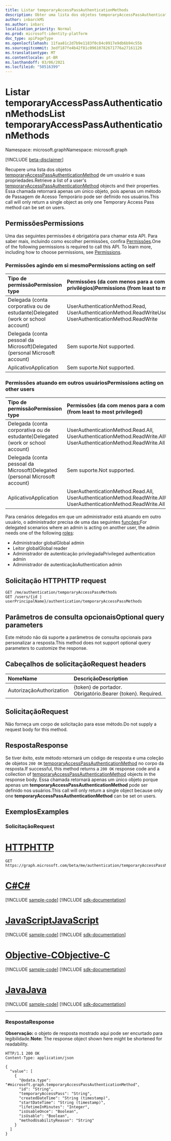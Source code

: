 ```yaml
---
title: Listar temporaryAccessPassAuthenticationMethods
description: Obter uma lista dos objetos temporaryAccessPassAuthenticationMethod e suas propriedades.
author: inbarckMS
ms.author: inbarc
localization_priority: Normal
ms.prod: microsoft-identity-platform
doc_type: apiPageType
ms.openlocfilehash: 11faa81c2d7b9e1183f0c84c0917e9db6b94c55b
ms.sourcegitcommit: 3edf187fe4b42f81c09610782671776a27161126
ms.translationtype: MT
ms.contentlocale: pt-BR
ms.lasthandoff: 03/06/2021
ms.locfileid: "50516399"
---
```

# <a name="list-temporaryaccesspassauthenticationmethods"></a><span data-ttu-id="b7b63-103">Listar temporaryAccessPassAuthenticationMethods</span><span class="sxs-lookup"><span data-stu-id="b7b63-103">List temporaryAccessPassAuthenticationMethods</span></span>
<span data-ttu-id="b7b63-104">Namespace: microsoft.graph</span><span class="sxs-lookup"><span data-stu-id="b7b63-104">Namespace: microsoft.graph</span></span>

[!INCLUDE [beta-disclaimer](../../includes/beta-disclaimer.md)]

<span data-ttu-id="b7b63-105">Recupere uma lista dos objetos [temporaryAccessPassAuthenticationMethod](../resources/temporaryaccesspassauthenticationmethod.md)  de um usuário e suas propriedades.</span><span class="sxs-lookup"><span data-stu-id="b7b63-105">Retrieve a list of a user's [temporaryAccessPassAuthenticationMethod](../resources/temporaryaccesspassauthenticationmethod.md)  objects and their properties.</span></span> <span data-ttu-id="b7b63-106">Essa chamada retornará apenas um único objeto, pois apenas um método de Passagem de Acesso Temporário pode ser definido nos usuários.</span><span class="sxs-lookup"><span data-stu-id="b7b63-106">This call will only return a single object as only one Temporary Access Pass method can be set on users.</span></span>

## <a name="permissions"></a><span data-ttu-id="b7b63-107">Permissões</span><span class="sxs-lookup"><span data-stu-id="b7b63-107">Permissions</span></span>
<span data-ttu-id="b7b63-p102">Uma das seguintes permissões é obrigatória para chamar esta API. Para saber mais, incluindo como escolher permissões, confira [Permissões](/graph/permissions-reference).</span><span class="sxs-lookup"><span data-stu-id="b7b63-p102">One of the following permissions is required to call this API. To learn more, including how to choose permissions, see [Permissions](/graph/permissions-reference).</span></span>

### <a name="permissions-acting-on-self"></a><span data-ttu-id="b7b63-110">Permissões agindo em si mesmo</span><span class="sxs-lookup"><span data-stu-id="b7b63-110">Permissions acting on self</span></span>

|<span data-ttu-id="b7b63-111">Tipo de permissão</span><span class="sxs-lookup"><span data-stu-id="b7b63-111">Permission type</span></span>      | <span data-ttu-id="b7b63-112">Permissões (da com menos para a com mais privilégios)</span><span class="sxs-lookup"><span data-stu-id="b7b63-112">Permissions (from least to most privileged)</span></span>              |
|:---------------------------------------|:-------------------------|
| <span data-ttu-id="b7b63-113">Delegada (conta corporativa ou de estudante)</span><span class="sxs-lookup"><span data-stu-id="b7b63-113">Delegated (work or school account)</span></span>     | <span data-ttu-id="b7b63-114">UserAuthenticationMethod.Read, UserAuthenticationMethod.ReadWrite</span><span class="sxs-lookup"><span data-stu-id="b7b63-114">UserAuthenticationMethod.Read, UserAuthenticationMethod.ReadWrite</span></span> |
| <span data-ttu-id="b7b63-115">Delegada (conta pessoal da Microsoft)</span><span class="sxs-lookup"><span data-stu-id="b7b63-115">Delegated (personal Microsoft account)</span></span> | <span data-ttu-id="b7b63-116">Sem suporte.</span><span class="sxs-lookup"><span data-stu-id="b7b63-116">Not supported.</span></span> |
| <span data-ttu-id="b7b63-117">Aplicativo</span><span class="sxs-lookup"><span data-stu-id="b7b63-117">Application</span></span>                            | <span data-ttu-id="b7b63-118">Sem suporte.</span><span class="sxs-lookup"><span data-stu-id="b7b63-118">Not supported.</span></span> |

### <a name="permissions-acting-on-other-users"></a><span data-ttu-id="b7b63-119">Permissões atuando em outros usuários</span><span class="sxs-lookup"><span data-stu-id="b7b63-119">Permissions acting on other users</span></span>

|<span data-ttu-id="b7b63-120">Tipo de permissão</span><span class="sxs-lookup"><span data-stu-id="b7b63-120">Permission type</span></span>      | <span data-ttu-id="b7b63-121">Permissões (da com menos para a com mais privilégios)</span><span class="sxs-lookup"><span data-stu-id="b7b63-121">Permissions (from least to most privileged)</span></span>              |
|:---------------------------------------|:-------------------------|
| <span data-ttu-id="b7b63-122">Delegada (conta corporativa ou de estudante)</span><span class="sxs-lookup"><span data-stu-id="b7b63-122">Delegated (work or school account)</span></span>     | <span data-ttu-id="b7b63-123">UserAuthenticationMethod.Read.All, UserAuthenticationMethod.ReadWrite.All</span><span class="sxs-lookup"><span data-stu-id="b7b63-123">UserAuthenticationMethod.Read.All, UserAuthenticationMethod.ReadWrite.All</span></span> |
| <span data-ttu-id="b7b63-124">Delegada (conta pessoal da Microsoft)</span><span class="sxs-lookup"><span data-stu-id="b7b63-124">Delegated (personal Microsoft account)</span></span> | <span data-ttu-id="b7b63-125">Sem suporte.</span><span class="sxs-lookup"><span data-stu-id="b7b63-125">Not supported.</span></span> |
| <span data-ttu-id="b7b63-126">Aplicativo</span><span class="sxs-lookup"><span data-stu-id="b7b63-126">Application</span></span>                            | <span data-ttu-id="b7b63-127">UserAuthenticationMethod.Read.All, UserAuthenticationMethod.ReadWrite.All</span><span class="sxs-lookup"><span data-stu-id="b7b63-127">UserAuthenticationMethod.Read.All, UserAuthenticationMethod.ReadWrite.All</span></span> |


<span data-ttu-id="b7b63-128">Para cenários delegados em que um administrador está atuando em outro usuário, o administrador precisa de uma das seguintes [funções:](/azure/active-directory/users-groups-roles/directory-assign-admin-roles#available-roles)</span><span class="sxs-lookup"><span data-stu-id="b7b63-128">For delegated scenarios where an admin is acting on another user, the admin needs one of the following [roles](/azure/active-directory/users-groups-roles/directory-assign-admin-roles#available-roles):</span></span>

* <span data-ttu-id="b7b63-129">Administrador global</span><span class="sxs-lookup"><span data-stu-id="b7b63-129">Global admin</span></span>
* <span data-ttu-id="b7b63-130">Leitor global</span><span class="sxs-lookup"><span data-stu-id="b7b63-130">Global reader</span></span>
* <span data-ttu-id="b7b63-131">Administrador de autenticação privilegiada</span><span class="sxs-lookup"><span data-stu-id="b7b63-131">Privileged authentication admin</span></span>
* <span data-ttu-id="b7b63-132">Administrador de autenticação</span><span class="sxs-lookup"><span data-stu-id="b7b63-132">Authentication admin</span></span>

## <a name="http-request"></a><span data-ttu-id="b7b63-133">Solicitação HTTP</span><span class="sxs-lookup"><span data-stu-id="b7b63-133">HTTP request</span></span>

<!-- {
  "blockType": "ignored"
}
-->
``` http
GET /me/authentication/temporaryAccessPassMethods
GET /users/{id | userPrincipalName}/authentication/temporaryAccessPassMethods
```

## <a name="optional-query-parameters"></a><span data-ttu-id="b7b63-134">Parâmetros de consulta opcionais</span><span class="sxs-lookup"><span data-stu-id="b7b63-134">Optional query parameters</span></span>
<span data-ttu-id="b7b63-135">Este método não dá suporte a parâmetros de consulta opcionais para personalizar a resposta.</span><span class="sxs-lookup"><span data-stu-id="b7b63-135">This method does not support optional query parameters to customize the response.</span></span>

## <a name="request-headers"></a><span data-ttu-id="b7b63-136">Cabeçalhos de solicitação</span><span class="sxs-lookup"><span data-stu-id="b7b63-136">Request headers</span></span>
|<span data-ttu-id="b7b63-137">Nome</span><span class="sxs-lookup"><span data-stu-id="b7b63-137">Name</span></span>|<span data-ttu-id="b7b63-138">Descrição</span><span class="sxs-lookup"><span data-stu-id="b7b63-138">Description</span></span>|
|:---|:---|
|<span data-ttu-id="b7b63-139">Autorização</span><span class="sxs-lookup"><span data-stu-id="b7b63-139">Authorization</span></span>|<span data-ttu-id="b7b63-p103">{token} de portador. Obrigatório.</span><span class="sxs-lookup"><span data-stu-id="b7b63-p103">Bearer {token}. Required.</span></span>|

## <a name="request"></a><span data-ttu-id="b7b63-142">Solicitação</span><span class="sxs-lookup"><span data-stu-id="b7b63-142">Request</span></span> 
<span data-ttu-id="b7b63-143">Não forneça um corpo de solicitação para esse método.</span><span class="sxs-lookup"><span data-stu-id="b7b63-143">Do not supply a request body for this method.</span></span>

## <a name="response"></a><span data-ttu-id="b7b63-144">Resposta</span><span class="sxs-lookup"><span data-stu-id="b7b63-144">Response</span></span>

<span data-ttu-id="b7b63-145">Se tiver êxito, este método retornará um código de resposta e uma coleção de objetos `200 OK` [temporaryAccessPassAuthenticationMethod](../resources/temporaryaccesspassauthenticationmethod.md) no corpo da resposta.</span><span class="sxs-lookup"><span data-stu-id="b7b63-145">If successful, this method returns a `200 OK` response code and a collection of [temporaryAccessPassAuthenticationMethod](../resources/temporaryaccesspassauthenticationmethod.md) objects in the response body.</span></span>  <span data-ttu-id="b7b63-146">Essa chamada retornará apenas um único objeto porque apenas um **temporaryAccessPassAuthenticationMethod** pode ser definido nos usuários.</span><span class="sxs-lookup"><span data-stu-id="b7b63-146">This call will only return a single object because only one **temporaryAccessPassAuthenticationMethod** can be set on users.</span></span>

## <a name="examples"></a><span data-ttu-id="b7b63-147">Exemplos</span><span class="sxs-lookup"><span data-stu-id="b7b63-147">Examples</span></span>

### <a name="request"></a><span data-ttu-id="b7b63-148">Solicitação</span><span class="sxs-lookup"><span data-stu-id="b7b63-148">Request</span></span>

# <a name="http"></a>[<span data-ttu-id="b7b63-149">HTTP</span><span class="sxs-lookup"><span data-stu-id="b7b63-149">HTTP</span></span>](#tab/http)
<!-- {
  "blockType": "request",
  "name": "list_temporaryaccesspassauthenticationmethod"
}
-->
``` http
GET https://graph.microsoft.com/beta/me/authentication/temporaryAccessPassMethods
```
# <a name="c"></a>[<span data-ttu-id="b7b63-150">C#</span><span class="sxs-lookup"><span data-stu-id="b7b63-150">C#</span></span>](#tab/csharp)
[!INCLUDE [sample-code](../includes/snippets/csharp/list-temporaryaccesspassauthenticationmethod-csharp-snippets.md)]
[!INCLUDE [sdk-documentation](../includes/snippets/snippets-sdk-documentation-link.md)]

# <a name="javascript"></a>[<span data-ttu-id="b7b63-151">JavaScript</span><span class="sxs-lookup"><span data-stu-id="b7b63-151">JavaScript</span></span>](#tab/javascript)
[!INCLUDE [sample-code](../includes/snippets/javascript/list-temporaryaccesspassauthenticationmethod-javascript-snippets.md)]
[!INCLUDE [sdk-documentation](../includes/snippets/snippets-sdk-documentation-link.md)]

# <a name="objective-c"></a>[<span data-ttu-id="b7b63-152">Objective-C</span><span class="sxs-lookup"><span data-stu-id="b7b63-152">Objective-C</span></span>](#tab/objc)
[!INCLUDE [sample-code](../includes/snippets/objc/list-temporaryaccesspassauthenticationmethod-objc-snippets.md)]
[!INCLUDE [sdk-documentation](../includes/snippets/snippets-sdk-documentation-link.md)]

# <a name="java"></a>[<span data-ttu-id="b7b63-153">Java</span><span class="sxs-lookup"><span data-stu-id="b7b63-153">Java</span></span>](#tab/java)
[!INCLUDE [sample-code](../includes/snippets/java/list-temporaryaccesspassauthenticationmethod-java-snippets.md)]
[!INCLUDE [sdk-documentation](../includes/snippets/snippets-sdk-documentation-link.md)]

---



### <a name="response"></a><span data-ttu-id="b7b63-154">Resposta</span><span class="sxs-lookup"><span data-stu-id="b7b63-154">Response</span></span>
<span data-ttu-id="b7b63-155">**Observação:** o objeto de resposta mostrado aqui pode ser encurtado para legibilidade.</span><span class="sxs-lookup"><span data-stu-id="b7b63-155">**Note:** The response object shown here might be shortened for readability.</span></span>
<!-- {
  "blockType": "response",
  "truncated": true,
  "@odata.type": "Collection(microsoft.graph.temporaryAccessPassAuthenticationMethod)"
}
-->
``` http
HTTP/1.1 200 OK
Content-Type: application/json

{
  "value": [
    {
      "@odata.type": "#microsoft.graph.temporaryAccessPassAuthenticationMethod",
      "id": "String",
      "temporaryAccessPass": "String",
      "createdDateTime": "String (timestamp)",
      "startDateTime": "String (timestamp)",
      "lifetimeInMinutes": "Integer",
      "isUsableOnce": "Boolean",
      "isUsable": "Boolean",
      "methodUsabilityReason": "String"
    }
  ]
}
```

